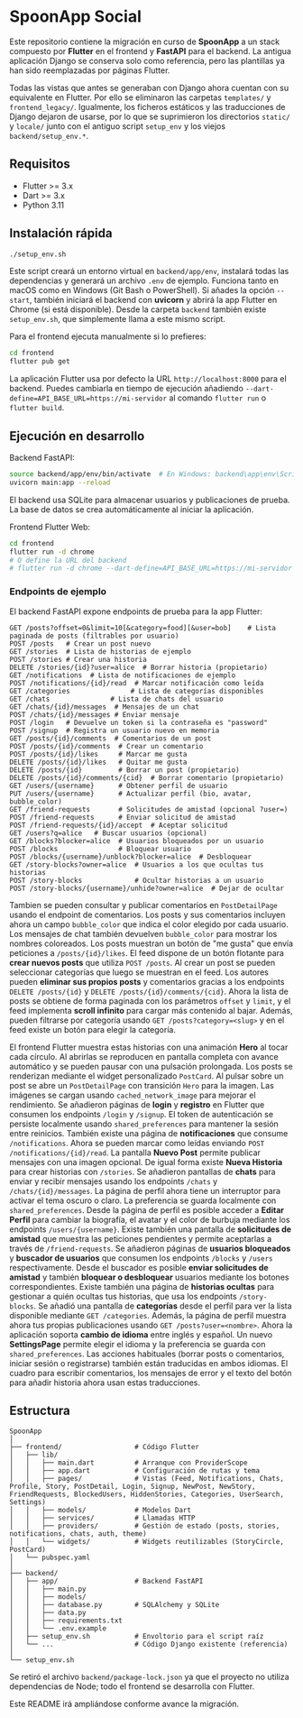 # SpoonApp Social

Este repositorio contiene la migración en curso de **SpoonApp** a un stack
compuesto por **Flutter** en el frontend y **FastAPI** para el backend. La
antigua aplicación Django se conserva solo como referencia, pero las
plantillas ya han sido reemplazadas por páginas Flutter.

Todas las vistas que antes se generaban con Django ahora cuentan con su
equivalente en Flutter. Por ello se eliminaron las carpetas `templates/` y
`frontend_legacy/`. Igualmente, los ficheros estáticos y las traducciones de
Django dejaron de usarse, por lo que se suprimieron los directorios `static/` y
`locale/` junto con el antiguo script `setup_env` y los viejos `backend/setup_env.*`.

## Requisitos
- Flutter >= 3.x
- Dart >= 3.x
- Python 3.11

## Instalación rápida

```bash
./setup_env.sh
```

Este script creará un entorno virtual en `backend/app/env`, instalará todas las dependencias y generará un archivo `.env` de ejemplo. Funciona tanto en macOS como en Windows (Git Bash o PowerShell). Si añades la opción `--start`, también iniciará el backend con **uvicorn** y abrirá la app Flutter en Chrome (si está disponible).
Desde la carpeta `backend` también existe `setup_env.sh`, que simplemente llama a este mismo script.

Para el frontend ejecuta manualmente si lo prefieres:

```bash
cd frontend
flutter pub get
```
La aplicación Flutter usa por defecto la URL `http://localhost:8000` para el backend.
Puedes cambiarla en tiempo de ejecución añadiendo `--dart-define=API_BASE_URL=https://mi-servidor` al comando `flutter run` o `flutter build`.

## Ejecución en desarrollo

Backend FastAPI:

```bash
source backend/app/env/bin/activate  # En Windows: backend\app\env\Scripts\activate
uvicorn main:app --reload
```

El backend usa SQLite para almacenar usuarios y publicaciones de prueba. La base
de datos se crea automáticamente al iniciar la aplicación.

Frontend Flutter Web:

```bash
cd frontend
flutter run -d chrome
# O define la URL del backend
# flutter run -d chrome --dart-define=API_BASE_URL=https://mi-servidor
```

### Endpoints de ejemplo

El backend FastAPI expone endpoints de prueba para la app Flutter:

```text
GET /posts?offset=0&limit=10[&category=food][&user=bob]    # Lista paginada de posts (filtrables por usuario)
POST /posts   # Crear un post nuevo
GET /stories  # Lista de historias de ejemplo
POST /stories # Crear una historia
DELETE /stories/{id}?user=alice  # Borrar historia (propietario)
GET /notifications  # Lista de notificaciones de ejemplo
POST /notifications/{id}/read  # Marcar notificación como leída
GET /categories               # Lista de categorías disponibles
GET /chats               # Lista de chats del usuario
GET /chats/{id}/messages  # Mensajes de un chat
POST /chats/{id}/messages # Enviar mensaje
POST /login   # Devuelve un token si la contraseña es "password"
POST /signup  # Registra un usuario nuevo en memoria
GET /posts/{id}/comments  # Comentarios de un post
POST /posts/{id}/comments  # Crear un comentario
POST /posts/{id}/likes     # Marcar me gusta
DELETE /posts/{id}/likes   # Quitar me gusta
DELETE /posts/{id}         # Borrar un post (propietario)
DELETE /posts/{id}/comments/{cid}  # Borrar comentario (propietario)
GET /users/{username}      # Obtener perfil de usuario
PUT /users/{username}      # Actualizar perfil (bio, avatar, bubble_color)
GET /friend-requests       # Solicitudes de amistad (opcional ?user=)
POST /friend-requests      # Enviar solicitud de amistad
POST /friend-requests/{id}/accept  # Aceptar solicitud
GET /users?q=alice   # Buscar usuarios (opcional)
GET /blocks?blocker=alice  # Usuarios bloqueados por un usuario
POST /blocks               # Bloquear usuario
POST /blocks/{username}/unblock?blocker=alice  # Desbloquear
GET /story-blocks?owner=alice  # Usuarios a los que ocultas tus historias
POST /story-blocks             # Ocultar historias a un usuario
POST /story-blocks/{username}/unhide?owner=alice  # Dejar de ocultar
```
Tambien se pueden consultar y publicar comentarios en `PostDetailPage` usando el endpoint de comentarios. Los posts y sus comentarios incluyen ahora un campo `bubble_color` que indica el color elegido por cada usuario. Los mensajes de chat también devuelven `bubble_color` para mostrar los nombres coloreados. Los posts muestran un botón de "me gusta" que envía peticiones a `/posts/{id}/likes`.
El feed dispone de un botón flotante para **crear nuevos posts** que utiliza `POST /posts`.
Al crear un post se pueden seleccionar categorías que luego se muestran en el feed.
Los autores pueden **eliminar sus propios posts** y comentarios gracias a los
endpoints `DELETE /posts/{id}` y
`DELETE /posts/{id}/comments/{cid}`.
Ahora la lista de posts se obtiene de forma paginada con los parámetros `offset`
y `limit`, y el feed implementa **scroll infinito** para cargar más contenido al
bajar. Además, pueden filtrarse por categoría usando `GET /posts?category=<slug>`
y en el feed existe un botón para elegir la categoría.

El frontend Flutter muestra estas historias con una animación **Hero** al tocar
cada círculo. Al abrirlas se reproducen en pantalla completa con avance
automático y se pueden pausar con una pulsación prolongada. Los posts se
renderizan mediante el widget personalizado
`PostCard`. Al pulsar sobre un post se abre un `PostDetailPage` con transición
`Hero` para la imagen. Las imágenes se cargan usando `cached_network_image` para
mejorar el rendimiento. Se añadieron páginas de **login** y **registro** en Flutter
que consumen los endpoints `/login` y `/signup`.
El token de autenticación se persiste localmente usando
`shared_preferences` para mantener la sesión entre reinicios.
También existe una página de **notificaciones** que consume `/notifications`.
Ahora se pueden marcar como leídas enviando `POST /notifications/{id}/read`.
La pantalla **Nuevo Post** permite publicar mensajes con una imagen opcional.
De igual forma existe **Nueva Historia** para crear historias con `/stories`.
Se añadieron pantallas de **chats** para enviar y recibir mensajes usando los
endpoints `/chats` y `/chats/{id}/messages`.
La página de perfil ahora tiene un interruptor para activar el tema oscuro o
claro. La preferencia se guarda localmente con `shared_preferences`.
Desde la página de perfil es posible acceder a **Editar Perfil** para cambiar la
biografía, el avatar y el color de burbuja mediante los endpoints `/users/{username}`.
Existe también una pantalla de **solicitudes de amistad** que muestra las
peticiones pendientes y permite aceptarlas a través de `/friend-requests`.
Se añadieron páginas de **usuarios bloqueados** y **buscador de usuarios** que
consumen los endpoints `/blocks` y `/users` respectivamente. Desde el buscador
es posible **enviar solicitudes de amistad** y también **bloquear o desbloquear**
usuarios mediante los botones correspondientes.
Existe también una página de **historias ocultas** para gestionar a quién
ocultas tus historias, que usa los endpoints `/story-blocks`.
Se añadió una pantalla de **categorías** desde el perfil para ver la lista
disponible mediante `GET /categories`.
Además, la página de perfil muestra ahora tus propias publicaciones usando
`GET /posts?user=<nombre>`.
Ahora la aplicación soporta **cambio de idioma** entre inglés y español. Un
nuevo **SettingsPage** permite elegir el idioma y la preferencia se guarda con
`shared_preferences`.
Las acciones habituales (borrar posts o comentarios, iniciar sesión o
registrarse) también están traducidas en ambos idiomas. El cuadro para
escribir comentarios, los mensajes de error y el texto del botón para
añadir historia ahora usan estas traducciones.

## Estructura

```
SpoonApp
│
├── frontend/                  # Código Flutter
│   ├── lib/
│   │   ├── main.dart          # Arranque con ProviderScope
│   │   ├── app.dart           # Configuración de rutas y tema
│   │   ├── pages/             # Vistas (Feed, Notifications, Chats, Profile, Story, PostDetail, Login, Signup, NewPost, NewStory, FriendRequests, BlockedUsers, HiddenStories, Categories, UserSearch, Settings)
│   │   ├── models/            # Modelos Dart
│   │   ├── services/          # Llamadas HTTP
│   │   ├── providers/         # Gestión de estado (posts, stories, notifications, chats, auth, theme)
│   │   └── widgets/           # Widgets reutilizables (StoryCircle, PostCard)
│   └── pubspec.yaml
│
├── backend/
│   ├── app/                   # Backend FastAPI
│   │   ├── main.py
│   │   ├── models/
│   │   ├── database.py        # SQLAlchemy y SQLite
│   │   ├── data.py
│   │   ├── requirements.txt
│   │   └── .env.example
│   ├── setup_env.sh           # Envoltorio para el script raíz
│   └── ...                    # Código Django existente (referencia)
│
└── setup_env.sh
```

Se retiró el archivo `backend/package-lock.json` ya que el proyecto
no utiliza dependencias de Node; todo el frontend se desarrolla con Flutter.

Este README irá ampliándose conforme avance la migración.
